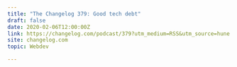 ```yaml
---
title: "The Changelog 379: Good tech debt"
draft: false
date: 2020-02-06T12:00:00Z
link: https://changelog.com/podcast/379?utm_medium=RSS&utm_source=hune
site: changelog.com
topic: Webdev  

---
```

